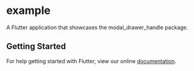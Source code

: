 # example

A Flutter application that showcases the modal_drawer_handle package.

## Getting Started

For help getting started with Flutter, view our online
[documentation](https://flutter.io/).
